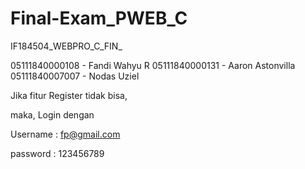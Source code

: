 # Final-Exam_PWEB_C
IF184504_WEBPRO_C_FIN_

05111840000108 - Fandi Wahyu R
05111840000131 - Aaron Astonvilla
05111840007007 - Nodas Uziel

Jika fitur Register tidak bisa,

maka, Login dengan

Username  : fp@gmail.com

password  : 123456789

